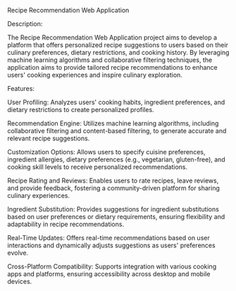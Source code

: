 Recipe Recommendation Web Application

Description:

The Recipe Recommendation Web Application project aims to develop a platform that offers personalized recipe suggestions to users based on their culinary preferences, dietary restrictions, and cooking history. By leveraging machine learning algorithms and collaborative filtering techniques, the application aims to provide tailored recipe recommendations to enhance users' cooking experiences and inspire culinary exploration.

Features:

User Profiling: Analyzes users' cooking habits, ingredient preferences, and dietary restrictions to create personalized profiles.

Recommendation Engine: Utilizes machine learning algorithms, including collaborative filtering and content-based filtering, to generate accurate and relevant recipe suggestions.

Customization Options: Allows users to specify cuisine preferences, ingredient allergies, dietary preferences (e.g., vegetarian, gluten-free), and cooking skill levels to receive personalized recommendations.

Recipe Rating and Reviews: Enables users to rate recipes, leave reviews, and provide feedback, fostering a community-driven platform for sharing culinary experiences.

Ingredient Substitution: Provides suggestions for ingredient substitutions based on user preferences or dietary requirements, ensuring flexibility and adaptability in recipe recommendations.

Real-Time Updates: Offers real-time recommendations based on user interactions and dynamically adjusts suggestions as users' preferences evolve.

Cross-Platform Compatibility: Supports integration with various cooking apps and platforms, ensuring accessibility across desktop and mobile devices.